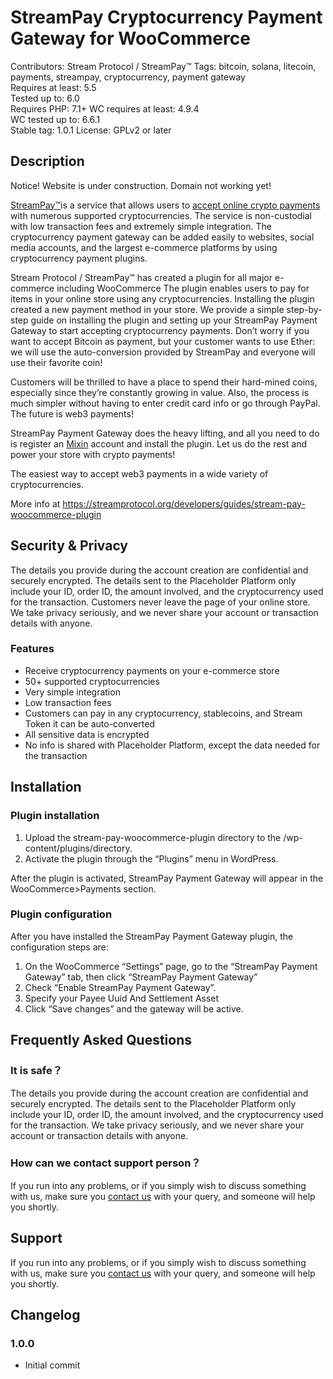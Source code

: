 # StreamPay Cryptocurrency Payment Gateway for WooCommerce
Contributors: Stream Protocol / StreamPay™
Tags: bitcoin, solana, litecoin, payments, streampay, cryptocurrency, payment gateway  
Requires at least:       5.5  
Tested up to:            6.0  
Requires PHP:            7.1+
WC requires at least:    4.9.4  
WC tested up to:         6.6.1  
Stable tag:              1.0.1
License:                 GPLv2 or later

## Description 

Notice! Website is under construction. Domain not working yet!

[StreamPay™](https://streampay.me/)is a service that allows users to [accept online crypto payments](https://github.com/stream-protocol/stream-pay-woocommerce-plugin) with numerous supported cryptocurrencies. The service is non-custodial with low transaction fees and extremely simple integration. The cryptocurrency payment gateway can be added easily to websites, social media accounts, and the largest e-commerce platforms by using cryptocurrency payment plugins.

Stream Protocol / StreamPay™ has created a plugin for all major e-commerce including WooCommerce The plugin enables users to pay for items in your online store using any cryptocurrencies. Installing the plugin created a new payment method in your store. We provide a simple step-by-step guide on installing the plugin and setting up your StreamPay Payment Gateway to start accepting cryptocurrency payments. Don’t worry if you want to accept Bitcoin as payment, but your customer wants to use Ether: we will use the auto-conversion provided by StreamPay and everyone will use their favorite coin!

Customers will be thrilled to have a place to spend their hard-mined coins, especially since they’re constantly growing in value. Also, the process is much simpler without having to enter credit card info or go through PayPal. The future is web3 payments!

StreamPay Payment Gateway does the heavy lifting, and all you need to do is register an [Mixin](https://mixin.one) account and install the plugin. Let us do the rest and power your store with crypto payments!

The easiest way to accept web3 payments in a wide variety of cryptocurrencies.

More info at https://streamprotocol.org/developers/guides/stream-pay-woocommerce-plugin

## Security & Privacy

The details you provide during the account creation are confidential and securely encrypted. The details sent to the Placeholder Platform only include your ID, order ID, the amount involved, and the cryptocurrency used for the transaction. Customers never leave the page of your online store. We take privacy seriously, and we never share your account or transaction details with anyone.

### Features

* Receive cryptocurrency payments on your e-commerce store
* 50+ supported cryptocurrencies
* Very simple integration
* Low transaction fees
* Customers can pay in any cryptocurrency, stablecoins, and Stream Token it can be auto-converted
* All sensitive data is encrypted
* No info is shared with Placeholder Platform, except the data needed for the transaction

## Installation 

### Plugin installation

1. Upload the stream-pay-woocommerce-plugin directory to the /wp-content/plugins/directory.
2. Activate the plugin through the “Plugins” menu in WordPress.

After the plugin is activated, StreamPay Payment Gateway will appear in the WooCommerce>Payments section.

### Plugin configuration 

After you have installed the StreamPay Payment Gateway plugin, the configuration steps are:
1. On the WooCommerce “Settings” page, go to the “StreamPay Payment Gateway” tab, then click “StreamPay Payment Gateway”
2. Check “Enable StreamPay Payment Gateway”.
3. Specify your Payee Uuid And Settlement Asset
4. Click “Save changes” and the gateway will be active.

## Frequently Asked Questions

### It is safe？

The details you provide during the account creation are confidential and securely encrypted. The details sent to the Placeholder Platform only include your ID, order ID, the amount involved, and the cryptocurrency used for the transaction. We take privacy seriously, and we never share your account or transaction details with anyone.

### How can we contact support person？

If you run into any problems, or if you simply wish to discuss something with us, make sure you [contact us](contact@streamprotocol.org) with your query, and someone will help you shortly.

## Support 

If you run into any problems, or if you simply wish to discuss something with us, make sure you [contact us](contact@streamprotocol.org) with your query, and someone will help you shortly.

## Changelog
### 1.0.0 
* Initial commit
